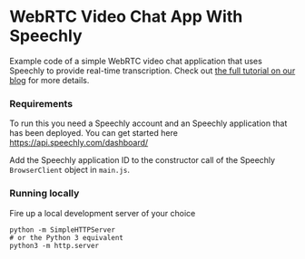 # WebRTC Video Chat App With Speechly

Example code of a simple WebRTC video chat application that uses Speechly to provide real-time transcription. Check out [the full tutorial on our blog](https://www.speechly.com/blog/create-a-webrtc-video-chat-app-with-speechly-transcription) for more details.

### Requirements

To run this you need a Speechly account and an Speechly application that has been deployed. You can get started here https://api.speechly.com/dashboard/

Add the Speechly application ID to the constructor call of the Speechly `BrowserClient` object in `main.js`.

### Running locally

Fire up a local development server of your choice

```
python -m SimpleHTTPServer
# or the Python 3 equivalent
python3 -m http.server
```
